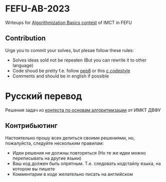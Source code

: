 # FEFU-AB-2023
Writeups for [Algorithmization Basics contest](https://imcs.dvfu.ru/cats/problems?cid=6830020;sid=HgnfFHcynBBiXP6rt25q7U1DSH1Hl6) of IMCT in FEFU
## Contribution
Urge you to commit your solves, but plesae follow these rules:
- Solves ideas sold not be repeaten (But you can rewrite it to other language)
- Сode shoud be pretty f.e. follow [pep8](https://peps.python.org/pep-0008/) or this [c codestyle](https://github.com/MaJerle/c-code-style)
- Comments and should be in english if possible

# Русский перевод
Решения задач из [контеста по основам алгоритмизации](ttps://imcs.dvfu.ru/cats/problems?cid=6830020;sid=HgnfFHcynBBiXP6rt25q7U1DSH1Hl6) от ИМКТ ДВФУ
## Контрибьютинг
Настоятельно прошу всех делиться своими решениями, но, пожалуйста, следуйте нескольким правилам:
- Идеи решения не должны повторяться (Но те же идеи можно переписывать на другие языки)
- Ваш код должен быть опрятным. Т.е. следовать кодстайлу языка, на котором вы пишете
- Комментарии в коде желательно писать на английском
